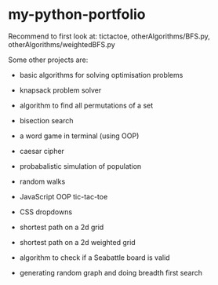 # my-python-portfolio
Recommend to first look at: tictactoe, otherAlgorithms/BFS.py, otherAlgorithms/weightedBFS.py

Some other projects are:
- basic algorithms for solving optimisation problems 
- knapsack problem solver
- algorithm to find all permutations of a set
- bisection search
- a word game in terminal (using OOP)
- caesar cipher
- probabalistic simulation of population
- random walks

- JavaScript OOP tic-tac-toe
- CSS dropdowns

- shortest path on a 2d grid
- shortest path on a 2d weighted grid
- algorithm to check if a Seabattle board is valid
- generating random graph and doing breadth first search
